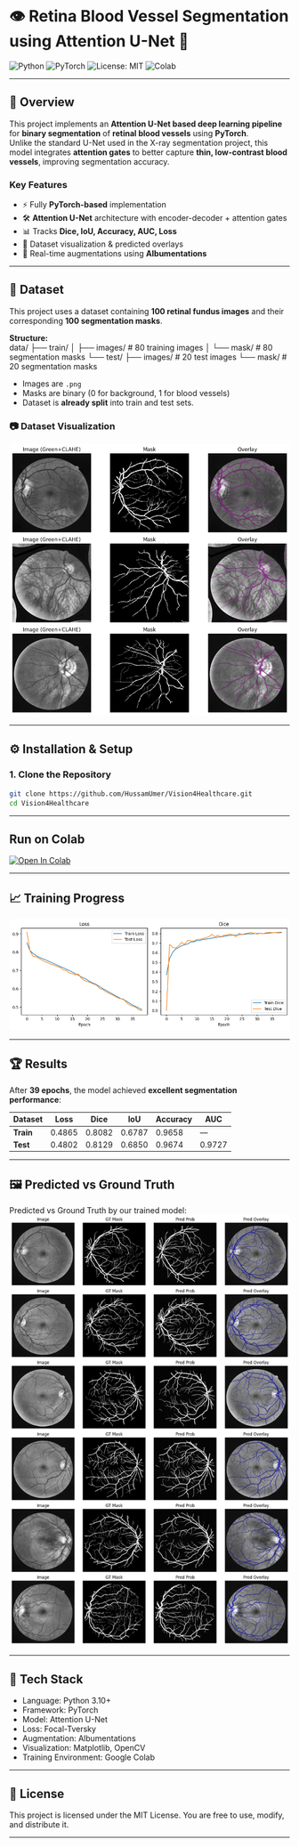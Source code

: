 # 👁️ Retina Blood Vessel Segmentation using Attention U-Net 🧠  

![Python](https://img.shields.io/badge/Python-3.9%2B-blue?logo=python&logoColor=white)
![PyTorch](https://img.shields.io/badge/PyTorch-1.12+-ee4c2c?logo=pytorch&logoColor=white)
![License: MIT](https://img.shields.io/badge/License-MIT-green.svg)
![Colab](https://img.shields.io/badge/Run%20on-Colab-orange?logo=googlecolab)

---

## 📌 Overview  
This project implements an **Attention U-Net based deep learning pipeline** for **binary segmentation** of **retinal blood vessels** using **PyTorch**.  
Unlike the standard U-Net used in the X-ray segmentation project, this model integrates **attention gates** to better capture **thin, low-contrast blood vessels**, improving segmentation accuracy.

### **Key Features**
- ⚡ Fully **PyTorch-based** implementation  
- 🛠️ **Attention U-Net** architecture with encoder-decoder + attention gates  
- 📊 Tracks **Dice, IoU, Accuracy, AUC, Loss**  
- 🧪 Dataset visualization & predicted overlays  
- 🎨 Real-time augmentations using **Albumentations**

---

## 📂 Dataset  

This project uses a dataset containing **100 retinal fundus images** and their corresponding **100 segmentation masks**.  

**Structure:**  
data/
├── train/
│   ├── images/   # 80 training images
│   └── mask/     # 80 segmentation masks
└── test/
    ├── images/   # 20 test images
    └── mask/     # 20 segmentation masks


  
- Images are `.png`
- Masks are binary (0 for background, 1 for blood vessels)
- Dataset is **already split** into train and test sets.

### 📷 Dataset Visualization  

![Dataset Visualization](https://raw.githubusercontent.com/HussamUmer/Vision4Healthcare/main/RetinaBloodVessel_AttentionUNet_Seg/Output/download%20(2).png)

---

## ⚙️ Installation & Setup  

### **1. Clone the Repository**
```bash
git clone https://github.com/HussamUmer/Vision4Healthcare.git
cd Vision4Healthcare
```
---
## Run on Colab

[![Open In Colab](https://colab.research.google.com/assets/colab-badge.svg)](https://colab.research.google.com/github/HussamUmer/Vision4Healthcare/blob/main/RetinaBloodVessel_AttentionUNet_Seg/Notebook/RetinalBloodVessel_Segmentation_AttentionUNet.ipynb)

---

## 📈 Training Progress

![Training vs Validation Loss & Dice](https://raw.githubusercontent.com/HussamUmer/Vision4Healthcare/main/RetinaBloodVessel_AttentionUNet_Seg/Output/download%20(3).png)

---

## 🏆 Results

After **39 epochs**, the model achieved **excellent segmentation performance**:

| Dataset   | Loss   | Dice   | IoU    | Accuracy | AUC    |
|-----------|--------|--------|--------|-----------|--------|
| **Train** | 0.4865 | 0.8082 | 0.6787 | 0.9658    |   —    |
| **Test**  | 0.4802 | 0.8129 | 0.6850 | 0.9674    | 0.9727 |

---

## 🖼️ Predicted vs Ground Truth

Predicted vs Ground Truth by our trained model:
![Predicted vs Ground Truth By Trained Model](https://raw.githubusercontent.com/HussamUmer/Vision4Healthcare/main/RetinaBloodVessel_AttentionUNet_Seg/Output/download%20(4).png)

---

## 📌 Tech Stack
- Language: Python 3.10+
- Framework: PyTorch
- Model: Attention U-Net
- Loss: Focal-Tversky
- Augmentation: Albumentations
- Visualization: Matplotlib, OpenCV
- Training Environment: Google Colab

---

## 📜 License

This project is licensed under the MIT License.
You are free to use, modify, and distribute it.

---

